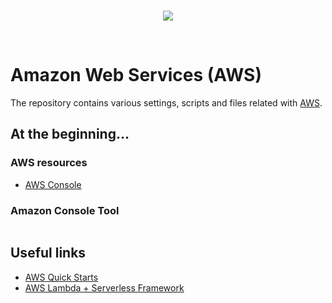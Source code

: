 <br/>
<p align="center">
  <img src="https://raw.githubusercontent.com/revgen/aws/master/aws.png">
</p>
<br/>

# Amazon Web Services (AWS)

The repository contains various settings, scripts and files related with [AWS](https://aws.amazon.com/).

## At the beginning...

### AWS resources

* [AWS Console]()


### Amazon Console Tool

```bash
```

## Useful links

* [AWS Quick Starts](https://aws-quickstart.github.io/index.html)
* [AWS Lambda + Serverless Framework](https://github.com/serverless/examples)

